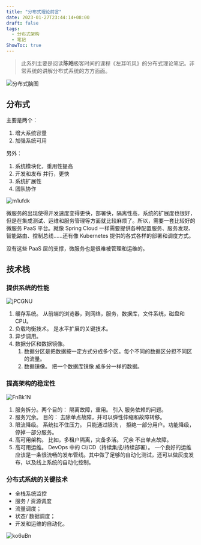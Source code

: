 ```yaml
---
title: "分布式理论前言"
date: 2023-01-27T23:44:14+08:00
draft: false
tags: 
  - 分布式架构
  - 笔记
ShowToc: true
---
```


> 此系列主要是阅读**陈皓**极客时间的课程《左耳听风》的分布式理论笔记。非常系统的讲解分布式系统的方方面面。

![分布式脑图](http://qiniu.chalme.top/blog/20230128/分布式脑图.png)

## 分布式

主要是两个：

1. 增大系统容量
2. 加强系统可用

另外：

1. 系统模块化，重用性提高
2. 开发和发布 并行，更快
3. 系统扩展性
4. 团队协作

![m1ufdk](http://qiniu.chalme.top/blog/20230127/m1ufdk.jpg)

微服务的出现使得开发速度变得更快，部署快，隔离性高，系统的扩展度也很好，但是在集成测试、运维和服务管理等方面就比较麻烦了。所以，需要一套比较好的微服务 PaaS 平台。就像 Spring Cloud 一样需要提供各种配置服务、服务发现、智能路由、控制总线……还有像 Kubernetes 提供的各式各样的部署和调度方式。

没有这些 PaaS 层的支撑，微服务也是很难被管理和运维的。

## 技术栈

### 提供系统的性能

![jPCGNU](http://qiniu.chalme.top/blog/20230127/jPCGNU.jpg)

1. 缓存系统。 从前端的浏览器，到网络，服务，数据库，文件系统，磁盘和 CPU。
2. 负载均衡技术。 是水平扩展的关键技术。
3. 异步调用。
4. 数据分区和数据镜像。
   1. 数据分区是把数据按一定方式分成多个区。每个不同的数据区分担不同区的流量。
   2. 数据镜像。 把一个数据库镜像 成多分一样的数据。

### 提高架构的稳定性

![FnBk1N](http://qiniu.chalme.top/blog/20230127/FnBk1N.jpg)

1. 服务拆分。两个目的： 隔离故障，重用。 引入 服务依赖的问题。
2. 服务冗余。 目的： 去除单点故障，并可以弹性伸缩和故障转移。
3. 限流降级。 系统扛不住压力。 只能通过限流 ， 拒绝一部分用户。功能降级，停掉一部分服务。
4. 高可用架构。 比如，多租户隔离，灾备多活。 冗余 不出单点故障。
5. 高可用运维。 DevOps 中的 CI/CD（持续集成/持续部署）。 一个良好的运维应该是一条很流畅的发布管线。其中做了足够的自动化测试，还可以做灰度发布，以及线上系统的自动化控制。

### 分布式系统的关键技术

- 全栈系统监控
- 服务 / 资源调度
- 流量调度；
- 状态/ 数据调度；
- 开发和运维的自动化。

![ko6uBn](http://qiniu.chalme.top/blog/20230127/ko6uBn.jpg)